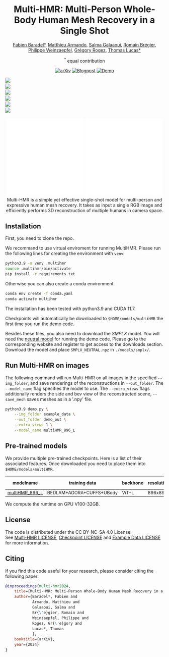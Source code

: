 
<p align="center">
  <h1 align="center">Multi-HMR: Multi-Person Whole-Body Human Mesh Recovery in a Single Shot</h1>

  <p align="center">
    <a href="https://fabienbaradel.github.io/">Fabien Baradel*</a>, 
    <a href="https://europe.naverlabs.com/people_user_naverlabs/matthieu-armando/">Matthieu Armando</a>,  
    <a href="https://europe.naverlabs.com/people_user_naverlabs/Salma-Galaaoui/?asp_highlight=Salma+Galaaoui&p_asid=9">Salma Galaaoui</a>,  
    <a href="https://europe.naverlabs.com/people_user_naverlabs/Romain-Br%C3%A9gier/">Romain Brégier</a>,  <br>
    <a href="[./](https://europe.naverlabs.com/people_user_naverlabs/Philippe-Weinzaepfel/?asp_highlight=Philippe+Weinzaepfel&p_asid=9)">Philippe Weinzaepfel</a>, 
    <a href="https://europe.naverlabs.com/people_user_naverlabs/Gregory-Rogez/">Grégory Rogez</a>, 
    <a href="https://europe.naverlabs.com/people_user_naverlabs/Thomas-Lucas/">Thomas Lucas*</a> 
  </p>

  <p align="center">
    <sup>*</sup> equal contribution
  </p>

  <p align="center">
  <a href="https://arxiv.org/abs/2402.14654"><img alt="arXiv" src="https://img.shields.io/badge/arXiv-2402.14654-00ff00.svg"></a>
  <a href="https://europe.naverlabs.com/?p=9361171&preview=true"><img alt="Blogpost" src="https://img.shields.io/badge/Blogpost-up-yellow"></a>
  <a href="https://multihmr-demo.europe.naverlabs.com/"><img alt="Demo" src="https://img.shields.io/badge/Demo-up-blue"></a>
  <!-- <a href="./"><img alt="Hugging Face Spaces" src="https://img.shields.io/badge/%F0%9F%A4%97%20Hugging%20Face-Spaces-blue"></a> -->
  </p>

  <p align="left">
  <a href="https://paperswithcode.com/sota/human-mesh-recovery-on-bedlam?p=multi-hmr-multi-person-whole-body-human-mesh"><img src="https://img.shields.io/endpoint.svg?url=https://paperswithcode.com/badge/multi-hmr-multi-person-whole-body-human-mesh/human-mesh-recovery-on-bedlam"></a><br>
  <a href="https://paperswithcode.com/sota/3d-human-reconstruction-on-ehf?p=multi-hmr-multi-person-whole-body-human-mesh"><img src="https://img.shields.io/endpoint.svg?url=https://paperswithcode.com/badge/multi-hmr-multi-person-whole-body-human-mesh/3d-human-reconstruction-on-ehf"></a><br>
  <a href="https://paperswithcode.com/sota/3d-human-pose-estimation-on-ubody?p=multi-hmr-multi-person-whole-body-human-mesh"><img src="https://img.shields.io/endpoint.svg?url=https://paperswithcode.com/badge/multi-hmr-multi-person-whole-body-human-mesh/3d-human-pose-estimation-on-ubody"></a><br>
  <a href="https://paperswithcode.com/sota/3d-multi-person-mesh-recovery-on-agora?p=multi-hmr-multi-person-whole-body-human-mesh"><img src="https://img.shields.io/endpoint.svg?url=https://paperswithcode.com/badge/multi-hmr-multi-person-whole-body-human-mesh/3d-multi-person-mesh-recovery-on-agora"></a><br>
  <a href="https://paperswithcode.com/sota/3d-multi-person-human-pose-estimation-on?p=multi-hmr-multi-person-whole-body-human-mesh"><img src="https://img.shields.io/endpoint.svg?url=https://paperswithcode.com/badge/multi-hmr-multi-person-whole-body-human-mesh/3d-multi-person-human-pose-estimation-on"></a><br>
  <a href="https://paperswithcode.com/sota/3d-human-pose-estimation-on-3dpw?p=multi-hmr-multi-person-whole-body-human-mesh"><img src="https://img.shields.io/endpoint.svg?url=https://paperswithcode.com/badge/multi-hmr-multi-person-whole-body-human-mesh/3d-human-pose-estimation-on-3dpw"></a><br>
  </p>

  <div align="center">
  <img width="49%" alt="Multi-HMR illustration 1" src="assets/visu1.gif">
  <img width="49%" alt="Multi-HMR illustration 2" src="assets/visu2.gif">

  <br>
  Multi-HMR is a simple yet effective single-shot model for multi-person and expressive human mesh recovery.
  It takes as input a single RGB image and efficiently performs 3D reconstruction of multiple humans in camera space.
  <br>
</div>
</p>

## Installation
First, you need to clone the repo.

We recommand to use virtual enviroment for running MultiHMR.
Please run the following lines for creating the environment with ```venv```:
```bash
python3.9 -m venv .multihmr
source .multihmr/bin/activate
pip install -r requirements.txt
```

Otherwise you can also create a conda environment.
```bash
conda env create -f conda.yaml
conda activate multihmr
```

The installation has been tested with python3.9 and CUDA 11.7.

Checkpoints will automatically be downloaded to `$HOME/models/multiHMR` the first time you run the demo code.

Besides these files, you also need to download the *SMPLX* model.
You will need the [neutral model](http://smplify.is.tue.mpg.de) for running the demo code.
Please go to the corresponding website and register to get access to the downloads section.
Download the model and place `SMPLX_NEUTRAL.npz` in `./models/smplx/`.

## Run Multi-HMR on images
The following command will run Multi-HMR on all images in the specified `--img_folder`, and save renderings of the reconstructions in `--out_folder`.
The `--model_name` flag specifies the model to use.
The `--extra_views` flags additionally renders the side and bev view of the reconstructed scene, `--save_mesh` saves meshes as in a '.npy' file.
```bash
python3.9 demo.py \
    --img_folder example_data \
    --out_folder demo_out \
    --extra_views 1 \
    --model_name multiHMR_896_L
```

## Pre-trained models
We provide multiple pre-trained checkpoints.
Here is a list of their associated features.
Once downloaded you need to place them into `$HOME/models/multiHMR`.

| modelname                     | training data                     | backbone | resolution | runtime (ms) |
|-------------------------------|-----------------------------------|----------|------------|--------------|
| [multiHMR_896_L](https://download.europe.naverlabs.com/ComputerVision/MultiHMR/multiHMR_896_L.pt)    | BEDLAM+AGORA+CUFFS+UBody                      | ViT-L    | 896x896    |    126       |

We compute the runtime on GPU V100-32GB.

## License
The code is distributed under the CC BY-NC-SA 4.0 License.\
See [Multi-HMR LICENSE](Multi-HMR_License.txt), [Checkpoint LICENSE](Checkpoint_License.txt) and [Example Data LICENSE](Example_Data_License.txt) for more information.

## Citing
If you find this code useful for your research, please consider citing the following paper:
```bibtex
@inproceedings{multi-hmr2024,
    title={Multi-HMR: Multi-Person Whole-Body Human Mesh Recovery in a Single Shot},
    author={Baradel*, Fabien and 
            Armando, Matthieu and 
            Galaaoui, Salma and 
            Br{\'e}gier, Romain and 
            Weinzaepfel, Philippe and 
            Rogez, Gr{\'e}gory and
            Lucas*, Thomas
            },
    booktitle={arXiv},
    year={2024}
}
```

